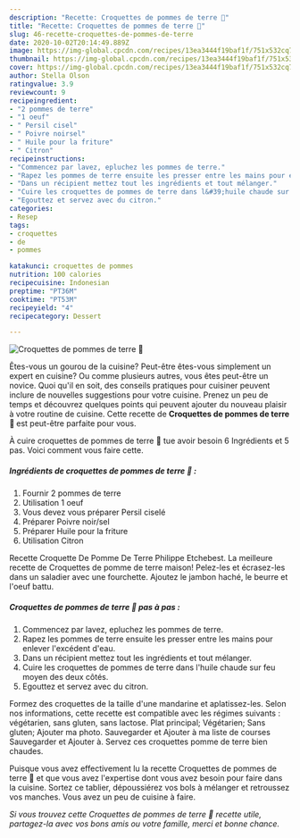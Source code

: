```yaml
---
description: "Recette: Croquettes de pommes de terre 🍴"
title: "Recette: Croquettes de pommes de terre 🍴"
slug: 46-recette-croquettes-de-pommes-de-terre
date: 2020-10-02T20:14:49.889Z
image: https://img-global.cpcdn.com/recipes/13ea3444f19baf1f/751x532cq70/croquettes-de-pommes-de-terre-🍴-photo-principale-de-la-recette.jpg
thumbnail: https://img-global.cpcdn.com/recipes/13ea3444f19baf1f/751x532cq70/croquettes-de-pommes-de-terre-🍴-photo-principale-de-la-recette.jpg
cover: https://img-global.cpcdn.com/recipes/13ea3444f19baf1f/751x532cq70/croquettes-de-pommes-de-terre-🍴-photo-principale-de-la-recette.jpg
author: Stella Olson
ratingvalue: 3.9
reviewcount: 9
recipeingredient:
- "2 pommes de terre"
- "1 oeuf"
- " Persil cisel"
- " Poivre noirsel"
- " Huile pour la friture"
- " Citron"
recipeinstructions:
- "Commencez par lavez, epluchez les pommes de terre."
- "Rapez les pommes de terre ensuite les presser entre les mains pour enlever l&#39;excédent d&#39;eau."
- "Dans un récipient mettez tout les ingrédients et tout mélanger."
- "Cuire les croquettes de pommes de terre dans l&#39;huile chaude sur feu moyen des deux côtés."
- "Egouttez et servez avec du citron."
categories:
- Resep
tags:
- croquettes
- de
- pommes

katakunci: croquettes de pommes 
nutrition: 100 calories
recipecuisine: Indonesian
preptime: "PT36M"
cooktime: "PT53M"
recipeyield: "4"
recipecategory: Dessert

---
```



![Croquettes de pommes de terre 🍴](https://img-global.cpcdn.com/recipes/13ea3444f19baf1f/751x532cq70/croquettes-de-pommes-de-terre-🍴-photo-principale-de-la-recette.jpg)

Êtes-vous un gourou de la cuisine? Peut-être êtes-vous simplement un expert en cuisine? Ou comme plusieurs autres, vous êtes peut-être un novice. Quoi qu'il en soit, des conseils pratiques pour cuisiner peuvent inclure de nouvelles suggestions pour votre cuisine. Prenez un peu de temps et découvrez quelques points qui peuvent ajouter du nouveau plaisir à votre routine de cuisine. Cette recette de <strong> Croquettes de pommes de terre 🍴 </strong> est peut-être parfaite pour vous.

<!--inarticleads1-->

À cuire croquettes de pommes de terre 🍴 tue avoir besoin 6 Ingrédients et 5 pas. Voici comment vous faire cette.

##### Ingrédients de croquettes de pommes de terre 🍴 :

1. Fournir 2 pommes de terre
1. Utilisation 1 oeuf
1. Vous devez vous préparer  Persil ciselé
1. Préparer  Poivre noir/sel
1. Préparer  Huile pour la friture
1. Utilisation  Citron


Recette Croquette De Pomme De Terre Philippe Etchebest. La meilleure recette de Croquettes de pomme de terre maison! Pelez-les et écrasez-les dans un saladier avec une fourchette. Ajoutez le jambon haché, le beurre et l&#39;oeuf battu. 

<!--inarticleads2-->

##### Croquettes de pommes de terre 🍴 pas à pas :

1. Commencez par lavez, epluchez les pommes de terre.
1. Rapez les pommes de terre ensuite les presser entre les mains pour enlever l&#39;excédent d&#39;eau.
1. Dans un récipient mettez tout les ingrédients et tout mélanger.
1. Cuire les croquettes de pommes de terre dans l&#39;huile chaude sur feu moyen des deux côtés.
1. Egouttez et servez avec du citron.


Formez des croquettes de la taille d&#39;une mandarine et aplatissez-les. Selon nos informations, cette recette est compatible avec les régimes suivants : végétarien, sans gluten, sans lactose. Plat principal; Végétarien; Sans gluten; Ajouter ma photo. Sauvegarder et Ajouter à ma liste de courses Sauvegarder et Ajouter à. Servez ces croquettes pomme de terre bien chaudes. 

<!--inarticleads1-->

<p>
Puisque vous avez effectivement lu la recette Croquettes de pommes de terre 🍴 et que vous avez l'expertise dont vous avez besoin pour faire dans la cuisine. Sortez ce tablier, dépoussiérez vos bols à mélanger et retroussez vos manches. Vous avez un peu de cuisine à faire.
</p>

<p>
<i>Si vous trouvez cette Croquettes de pommes de terre 🍴 recette utile, partagez-la avec vos bons amis ou votre famille, merci et bonne chance.</i>
</p>

